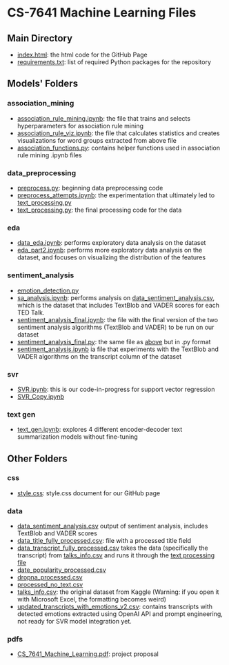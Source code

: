 # CS-7641 Machine Learning Files

## Main Directory

- [index.html](index.html): the html code for the GitHub Page
- [requirements.txt](requirements.txt): list of required Python packages for the repository


## Models' Folders

### association_mining
- [association_rule_mining.ipynb](association_mining/association_rule_mining.ipynb): the file that trains and selects hyperparameters for association rule mining
- [association_rule_viz.ipynb](association_mining/association_rule_viz.ipynb): the file that calculates statistics and creates visualizations for word groups extracted from above file
- [association_functions.py](association_mining/association_functions.py): contains helper functions used in association rule mining .ipynb files

### data_preprocessing
- [preprocess.py](data_preprocessing/preprocess.py): beginning data preprocessing code
- [preprocess_attempts.ipynb](data_preprocessing/preprocess_attempts.ipynb): the experimentation that ultimately led to [text_processing.py](data_preprocessing/text_processing.py)
- [text_processing.py](data_preprocessing/text_processing.py): the final processing code for the data

### eda
- [data_eda.ipynb](eda/data_eda.ipynb): performs exploratory data analysis on the dataset
- [eda_part2.ipynb](eda/eda_part2.ipynb): performs more exploratory data analysis on the dataset, and focuses on visualizing the distribution of the features

### sentiment_analysis
- [emotion_detection.py](sentiment_analysis/emotion_detection.py)
- [sa_analysis.ipynb](sentiment_analysis/sa_analysis.ipynb): performs analysis on [data_sentiment_analysis.csv](data/data_sentiment_analysis.csv), which is the dataset that includes TextBlob and VADER scores for each TED Talk.
- [sentiment_analysis_final.ipynb](sentiment_analysis/sentiment_analysis_final.ipynb): the file with the final version of the two sentiment analysis algorithms (TextBlob and VADER) to be run on our dataset
- [sentiment_analysis_final.py](sentiment_analysis/sentiment_analysis_final.py): the same file as [above](sentiment_analysis/sentiment_analysis_final.ipynb) but in .py format
- [sentiment_analysis.ipynb](sentiment_analysis/sentiment_analysis.ipynb) ia file that experiments with the TextBlob and VADER algorithms on the transcript column of the dataset

### svr
- [SVR.ipynb](svr/SVR.ipynb): this is our code-in-progress for support vector regression
- [SVR_Copy.ipynb](svr/SVR_copy.ipynb)

### text gen
- [text_gen.ipynb](text_gen/text_gen.ipynb): explores 4 different encoder-decoder text summarization models without fine-tuning

## Other Folders

### css
- [style.css](css/style.css): style.css document for our GitHub page

### data
- [data_sentiment_analysis.csv](data/data_sentiment_analysis.csv) output of sentiment analysis, includes TextBlob and VADER scores
- [data_title_fully_processed.csv](data/data_title_fully_processed.csv): file with a processed title field
- [data_transcript_fully_processed.csv](data/data_transcript_fully_processed.csv) takes the data (specifically the transcript) from [talks_info.csv](data/talks_info.csv) and runs it through the [text processing file](text_processing.py)
- [date_popularity_processed.csv](data/date_popularity_processed.csv)
- [dropna_processed.csv](data/dropna_processed.csv)
- [processed_no_text.csv](data/processed_no_text.csv)
- [talks_info.csv](data/talks_info.csv): the original dataset from Kaggle (Warning: if you open it with Microsoft Excel, the formatting becomes weird)
- [updated_transcripts_with_emotions_v2.csv](data/updated_transcripts_with_emotions_v2.csv): contains transcripts with detected emotions extracted using OpenAI API and prompt engineering, not ready for SVR model integration yet.

### pdfs
- [CS_7641_Machine_Learning.pdf](pdfs/CS_7641_Machine_Learning.pdf): project proposal

<!-- - [talks_info_noedits.csv](data/talks_info_noedits.csv) -->
